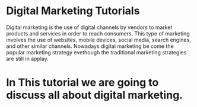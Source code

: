 # Digital Marketing Tutorials
Digital marketing is the use of digital channels by vendors to market products and services in order to reach consumers. This type of marketing involves the use of websites, mobile devices, social media, search engines, and other similar channels. Nowadays digital marketing be come the popular marketing strategy evethough the traditional marketing strategies are still in applay.
# In This tutorial we are going to discuss all about digital marketing. 

